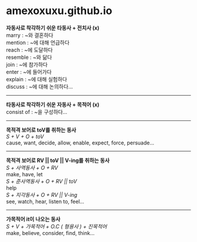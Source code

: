 # amexoxuxu.github.io

**자동사로 착각하기 쉬운 타동사 + 전치사 (x)**\
marry : ~와 결혼하다\
mention : ~에 대해 언급하다\
reach : ~에 도달하다\
resemble : ~와 닮다\
join : ~에 참가하다\
enter : ~에 들어가다\
explain : ~에 대해 실험하다\
discuss : ~에 대해 논의하다...

<hr/>

**타동사로 착각하기 쉬운 자동사 + 목적어 (x)**\
consist of : ~을 구성하다...

<hr/>

**목적격 보어로 toV를 취하는 동사**\
_S + V + O + toV_\
cause, want, decide, allow, enable, expect, force, persuade...

<hr/>

**목적격 보어로 RV || toV || V-ing를 취하는 동사**\
_S + 사역동사 + O + RV_\
make, have, let\
_S + 준사역동사 + O + RV || toV_\
help\
_S + 지각동사 + O + RV || V-ing_\
see, watch, hear, listen to, feel...

<hr/>

**가목적어 it이 나오는 동사**\
_S + V + 가목적어 + O.C ( 형용사 ) + 진목적어_\
make, believe, consider, find, think...